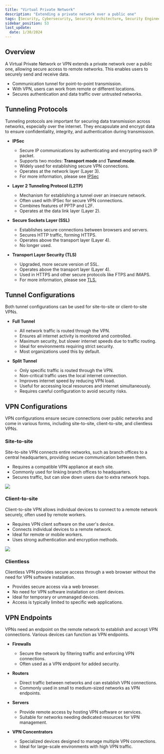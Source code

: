 ```yaml
---
title: "Virtual Private Network"
description: "Extending a private network over a public one"
tags: [Security, Cybersecurity, Security Architecture, Security Engineering]
sidebar_position: 53
last_update:
  date: 1/30/2024
---
```



## Overview

A Virtual Private Network or VPN extends a private network over a public one, allowing secure access to remote networks. This enables users to securely send and receive data.

- Communication tunnel for point-to-point transmission.
- With VPN, users can work from remote or different locations.
- Secures authentication and data traffic over untrusted networks.

## Tunneling Protocols 

Tunneling protocols are important for securing data transmission across networks, especially over the internet. They encapsulate and encrypt data to ensure confidentiality, integrity, and authentication during transmission.

- **IPSec**

  - Secure IP communications by authenticating and encrypting each IP packet.
  - Supports two modes: **Transport mode** and **Tunnel mode**.
  - Widely used for establishing secure VPN connections.
  - Operates at the network layer (Layer 3).
  - For more information, please see [IPSec](/docs/005-Cybersecurity/003-Security-Architecture/054-TLS-and-IPSec.md)

- **Layer 2 Tunneling Protocol (L2TP)**

  - Mechanism for establishing a tunnel over an insecure network.
  - Often used with IPSec for secure VPN connections.
  - Combines features of PPTP and L2F.
  - Operates at the data link layer (Layer 2).

- **Secure Sockets Layer (SSL)**

  - Establishes secure connections between browsers and servers.
  - Secures HTTP traffic, forming HTTPS.
  - Operates above the transport layer (Layer 4).
  - No longer used.

- **Transport Layer Security (TLS)**

  - Upgraded, more secure version of SSL.
  - Operates above the transport layer (Layer 4).
  - Used in HTTPS and other secure protocols like FTPS and IMAPS.
  - For more information, please see [TLS.](/docs/005-Cybersecurity/003-Security-Architecture/054-TLS-and-IPSec.md)


## Tunnel Configurations

Both tunnel configurations can be used for site-to-site or client-to-site VPNs.

- **Full Tunnel**

  - All network traffic is routed through the VPN.
  - Ensures all internet activity is monitored and controlled.
  - Maximum security, but slower internet speeds due to traffic routing.
  - Ideal for environments requiring strict security.
  - Most organizations used this by default.

- **Split Tunnel**

  - Only specific traffic is routed through the VPN.
  - Non-critical traffic uses the local internet connection.
  - Improves internet speed by reducing VPN load.
  - Useful for accessing local resources and internet simultaneously.
  - Requires careful configuration to avoid security risks.

## VPN Configurations

VPN configurations ensure secure connections over public networks and come in various forms, including site-to-site, client-to-site, and clientless VPNs. 

### Site-to-site

Site-to-site VPN connects entire networks, such as branch offices to a central headquarters, providing secure communication between them.

- Requires a compatible VPN appliance at each site.
- Commonly used for linking branch offices to headquarters.
- Secures traffic, but can slow down users due to extra network hops.

<div class="img-center">

![](/img/docs/azure-vnet-s2s-vpn-with-border.png)

</div>

### Client-to-site

Client-to-site VPN allows individual devices to connect to a remote network securely, often used by remote workers.

- Requires VPN client software on the user's device.
- Connects individual devices to a remote network.
- Ideal for remote or mobile workers.
- Uses strong authentication and encryption methods.

<div class="img-center">

![](/img/docs/azure-vnet-p2s-vpn-with-border.png)

</div>

### Clientless

Clientless VPN provides secure access through a web browser without the need for VPN software installation.

- Provides secure access via a web browser.
- No need for VPN software installation on client devices.
- Ideal for temporary or unmanaged devices.
- Access is typically limited to specific web applications.


## VPN Endpoints

VPNs need an endpoint on the remote network to establish and accept VPN connections. Various devices can function as VPN endpoints.

- **Firewalls**

  - Secure the network by filtering traffic and enforcing VPN connections.
  - Often used as a VPN endpoint for added security.

- **Routers**

  - Direct traffic between networks and can establish VPN connections.
  - Commonly used in small to medium-sized networks as VPN endpoints.

- **Servers**

  - Provide remote access by hosting VPN software or services.
  - Suitable for networks needing dedicated resources for VPN management.

- **VPN Concentrators**

  - Specialized devices designed to manage multiple VPN connections.
  - Ideal for large-scale environments with high VPN traffic.